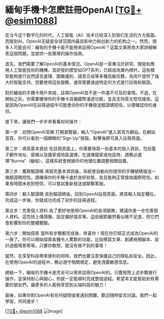 # 緬甸手機卡怎麽註冊OpenAI [[TG💪+ @esim1088](https://t.me/s/esim1088)]

在当今这个数字化的时代，人工智能（AI）技术已经深入到我们生活的方方面面。而提到AI，OpenAI无疑是全球范围内最具影响力和创新力的机构之一。然而，很多人可能会问：緬甸的手機卡能不能用來註冊OpenAI？這篇文章將為大家詳細解答這個問題，並提供一些實用的操作指南。

首先，我們需要了解OpenAI的基本情況。OpenAI是一家專注於研究、開發和應用人工智能技術的機構，其研發的模型如GPT系列，已經成為業內標杆。這些模型能夠進行自然語言處理、圖像識別、語音合成等多種高級任務，為用戶提供了強大的智能支持。但要使用這些服務，通常需要通過特定的方式進行註冊和驗證。

對於緬甸的手機卡用戶來說，註冊OpenAI並不是一件遙不可及的事情。不過，在開始之前，你需要確保你的手機卡具備國際漫遊功能，並且支持英文短信接收。這是因為OpenAI在註冊過程中可能會向你的手機發送驗證碼短信，以便確認你的身份。

接下來，讓我們一步步來看看如何操作：

第一步：訪問OpenAI官網
打開瀏覽器，輸入“OpenAI”進入其官方網站。在網站首頁，你可以看到一個顯眼的“Sign Up”按鈕，點擊後即可進入註冊頁面。

第二步：填寫基本資訊
在註冊頁面上，你需要填寫一些基本的個人資訊，包括電子郵件地址、密碼以及國家或地區選擇。在選擇國家或地區時，請務必選擇“Burma”（緬甸），這樣系統會根據你的地理位置調整相關設置。

第三步：獲取驗證碼
填寫完基本資訊後，系統會自動向你提供的手機號碼發送一條驗證碼短信。請確保你的手機卡處於良好狀態，並且能夠正常接收國際短信。如果長時間未收到短信，可以嘗試重新發送或聯繫客服。

第四步：輸入驗證碼
收到驗證碼後，回到OpenAI註冊頁面，將其輸入指定欄位。完成這一步後，你就成功完成了初步的註冊過程。

第五步：完善個人資料
為了更好地使用OpenAI的各項服務，建議你進一步完善個人資料。這包括上傳頭像、設定偏好語言等。這些細節雖然看似微不足道，但它們會影響到你的整體體驗。

第六步：開始探索
當所有步驟都完成後，恭喜你！現在你已經正式成為OpenAI的一員了。你可以開始探索各種令人驚歎的功能，比如撰寫文章、創建視頻腳本、設計遊戲場景等等。只要你敢想，就沒有做不到的事情！

當然，在享受科技帶來便利的同時，我們也要注意保護自己的隱私和安全。因此，在使用OpenAI的過程中，務必遵守相關規定，避免洩露敏感信息。

總結一下，緬甸的手機卡是完全可以用來註冊OpenAI的。只要按照上述步驟進行操作，並保持耐心與細心，你就一定能順利完成整個過程。希望本文能幫助到有需要的朋友們，讓更多的人能夠享受到尖端科技的魅力！

最後，如果你對OpenAI有任何疑問或者遇到困難，歡迎隨時留言討論。我們一起學習，共同進步！

[[TG💪+ @esim1088](https://t.me/s/esim1088) ![Image](https://i.postimg.cc/4NQfJmqS/Snipaste-2025-05-13-00-14-12.png)]
